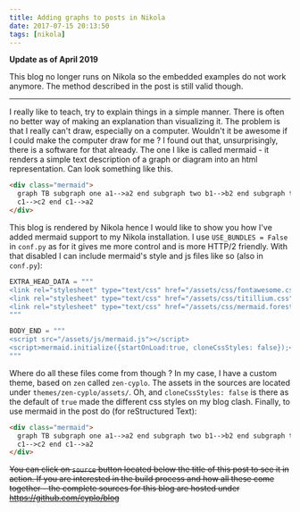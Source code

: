 ```yaml
---
title: Adding graphs to posts in Nikola
date: 2017-07-15 20:13:50
tags: [nikola]
---
```


**Update as of April 2019**

This blog no longer runs on Nikola so the embedded examples do not work anymore.
The method described in the post is still valid though.

---

I really like to teach, try to explain things in a simple manner. There is often no better way of making an explanation than visualizing it.
The problem is that I really can't draw, especially on a computer.
Wouldn't it be awesome if I could make the computer draw for me ?
I found out that, unsurprisingly, there is a software for that already. The one I like is called mermaid - it renders a simple text description of a graph or diagram into an html representation. Can look something like this.

```html
<div class="mermaid">
  graph TB subgraph one a1-->a2 end subgraph two b1-->b2 end subgraph three
  c1-->c2 end c1-->a2
</div>
```

This blog is rendered by Nikola hence I would like to show you how I've added mermaid support to my Nikola installation.
I use `USE_BUNDLES = False` in `conf.py` as for it gives me more control and is more HTTP/2 friendly.
With that disabled I can include mermaid's style and js files like so (also in `conf.py`):

```python
EXTRA_HEAD_DATA = """
<link rel="stylesheet" type="text/css" href="/assets/css/fontawesome.css">
<link rel="stylesheet" type="text/css" href="/assets/css/titillium.css">
<link rel="stylesheet" type="text/css" href="/assets/css/mermaid.forest.css">
"""

BODY_END = """
<script src="/assets/js/mermaid.js"></script>
<script>mermaid.initialize({startOnLoad:true, cloneCssStyles: false});</script>
"""
```

Where do all these files come from though ? In my case, I have a custom theme, based on `zen` called `zen-cyplo`. The assets in the sources are located under `themes/zen-cyplo/assets/`. Oh, and `cloneCssStyles: false` is there as the default of `true` made the different css styles on my blog clash.
Finally, to use mermaid in the post do (for reStructured Text):

```html
<div class="mermaid">
  graph TB subgraph one a1-->a2 end subgraph two b1-->b2 end subgraph three
  c1-->c2 end c1-->a2
</div>
```

~~You can click on `source` button located below the title of this post to see it in action. If you are interested in the build process and how all these come together - the complete sources for this blog are hosted under https://github.com/cyplo/blog~~
